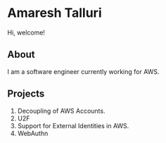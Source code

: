 # Amaresh Talluri
Hi, welcome!

## About
I am a software engineer currently working for AWS. 

## Projects
1. Decoupling of AWS Accounts.
2. U2F
3. Support for External Identities in AWS. 
4. WebAuthn

